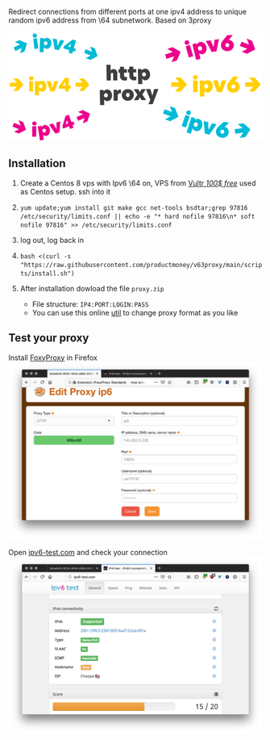 Redirect connections from different ports at one ipv4 address to unique random ipv6 address from \64 subnetwork. Based on 3proxy

![cover](cover.svg)

## Installation

1. Create a Centos 8 vps with Ipv6 \64 on, VPS from [Vultr *100$ free*](https://www.vultr.com/?ref=8815005-6G) used as Centos setup. ssh into it

2. `yum update;yum install git make gcc net-tools bsdtar;grep 97816 /etc/security/limits.conf || echo -e "* hard nofile 97816\n* soft nofile 97816" >> /etc/security/limits.conf`

3. log out, log back in

4. `bash <(curl -s "https://raw.githubusercontent.com/productmoney/v63proxy/main/scripts/install.sh")`

5. After installation dowload the file `proxy.zip`
   * File structure: `IP4:PORT:LOGIN:PASS`
   * You can use this online [util](http://buyproxies.org/panel/format.php
) to change proxy format as you like

## Test your proxy

Install [FoxyProxy](https://addons.mozilla.org/en-US/firefox/addon/foxyproxy-standard/) in Firefox
![Foxy](foxyproxy.png)

Open [ipv6-test.com](http://ipv6-test.com/) and check your connection
![check ip](check_ip.png)
